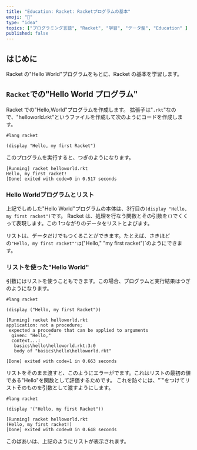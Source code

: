 ```yaml
---
title: "Education: Racket: Racketプログラムの基本"
emoji: "🎾"
type: "idea"
topics: ["プログラミング言語", "Racket", "学習", "データ型", "Education" ]
published: false
---
```


## はじめに

Racket の"Hello World"プログラムをもとに、Racket の基本を学習します。

## `Racket`での"Hello World プログラム"

Racket での"Hello,World"プログラムを作成します。
拡張子は"`.rkt`"なので、"helloworld.rkt"というファイルを作成して次のようにコードを作成します。

``` Racket: helloworld.rkt
#lang racket

(display "Hello, my first Racket")
```

このプログラムを実行すると、つぎのようになります。

``` VS Code : output
[Running] racket helloworld.rkt
Hello, my first racket!
[Done] exited with code=0 in 0.517 seconds

```

### Hello Worldプログラムとリスト

上記でしめした"Hello World"プログラムの本体は、3行目の`(display "Hello, my first racket")`です。
Racket は、処理を行なう関数とその引数を`()`でくくって表現します。この 1つながりのデータをリストとよびます。

リストは、データだけでもつくることができます。たとえば、さきほどの`"Hello, my first racket"'は`("Hello," "my first racket")`のようにできます。

### リストを使った"Hello World"

引数にはリストを使うこともできます。この場合、プログラムと実行結果はつぎのようになります。

``` Racket: helloworld.rkt
#lang racket

(display ("Hello, my first Racket"))
```

``` VS Code : output
[Running] racket helloworld.rkt
application: not a procedure;
 expected a procedure that can be applied to arguments
  given: "Hello,"
  context...:
   basics\hello\helloworld.rkt:3:0
   body of "basics\hello\helloworld.rkt"

[Done] exited with code=1 in 0.663 seconds

```

リストをそのまま渡すと、このようにエラーがでます。これはリストの最初の値である"Hello"を関数として評価するためです。
これを防ぐには、"`"をつけてリストそのものを引数として渡すようにします。

``` Racket: helloworld.rkt
#lang racket

(display '("Hello, my first Racket"))
```

``` VS Code : output
[Running] racket helloworld.rkt
(Hello, my first racket!)
[Done] exited with code=0 in 0.648 seconds

```

このばあいは、上記のようにリストが表示されます。
